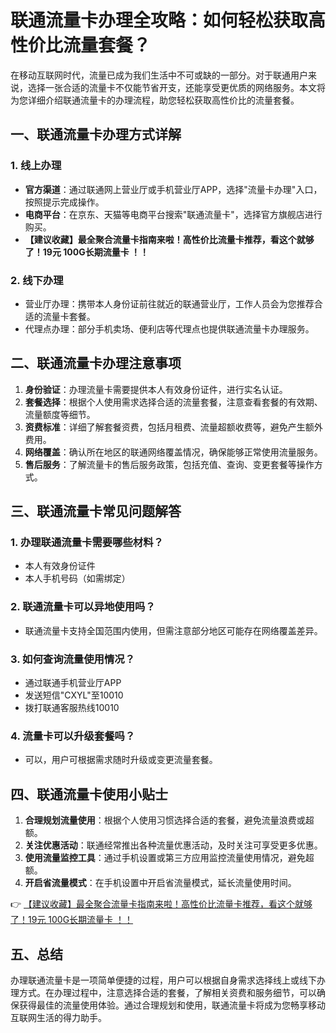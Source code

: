 # 联通流量卡办理全攻略：如何轻松获取高性价比流量套餐？

在移动互联网时代，流量已成为我们生活中不可或缺的一部分。对于联通用户来说，选择一张合适的流量卡不仅能节省开支，还能享受更优质的网络服务。本文将为您详细介绍联通流量卡的办理流程，助您轻松获取高性价比的流量套餐。

## 一、联通流量卡办理方式详解

### 1. 线上办理
* **官方渠道**：通过联通网上营业厅或手机营业厅APP，选择"流量卡办理"入口，按照提示完成操作。
* **电商平台**：在京东、天猫等电商平台搜索"联通流量卡"，选择官方旗舰店进行购买。
* **【建议收藏】最全聚合流量卡指南来啦！高性价比流量卡推荐，看这个就够了！19元 100G长期流量卡 ！！**

### 2. 线下办理
* 营业厅办理：携带本人身份证前往就近的联通营业厅，工作人员会为您推荐合适的流量卡套餐。
* 代理点办理：部分手机卖场、便利店等代理点也提供联通流量卡办理服务。

## 二、联通流量卡办理注意事项

1. **身份验证**：办理流量卡需要提供本人有效身份证件，进行实名认证。
2. **套餐选择**：根据个人使用需求选择合适的流量套餐，注意查看套餐的有效期、流量额度等细节。
3. **资费标准**：详细了解套餐资费，包括月租费、流量超额收费等，避免产生额外费用。
4. **网络覆盖**：确认所在地区的联通网络覆盖情况，确保能够正常使用流量服务。
5. **售后服务**：了解流量卡的售后服务政策，包括充值、查询、变更套餐等操作方式。

## 三、联通流量卡常见问题解答

### 1. 办理联通流量卡需要哪些材料？
* 本人有效身份证件
* 本人手机号码（如需绑定）

### 2. 联通流量卡可以异地使用吗？
* 联通流量卡支持全国范围内使用，但需注意部分地区可能存在网络覆盖差异。

### 3. 如何查询流量使用情况？
* 通过联通手机营业厅APP
* 发送短信"CXYL"至10010
* 拨打联通客服热线10010

### 4. 流量卡可以升级套餐吗？
* 可以，用户可根据需求随时升级或变更流量套餐。

## 四、联通流量卡使用小贴士

1. **合理规划流量使用**：根据个人使用习惯选择合适的套餐，避免流量浪费或超额。
2. **关注优惠活动**：联通经常推出各种流量优惠活动，及时关注可享受更多优惠。
3. **使用流量监控工具**：通过手机设置或第三方应用监控流量使用情况，避免超额。
4. **开启省流量模式**：在手机设置中开启省流量模式，延长流量使用时间。

👉 [【建议收藏】最全聚合流量卡指南来啦！高性价比流量卡推荐，看这个就够了！19元 100G长期流量卡 ！！](https://bit.ly/Liuliangka)

## 五、总结

办理联通流量卡是一项简单便捷的过程，用户可以根据自身需求选择线上或线下办理方式。在办理过程中，注意选择合适的套餐，了解相关资费和服务细节，可以确保获得最佳的流量使用体验。通过合理规划和使用，联通流量卡将成为您畅享移动互联网生活的得力助手。